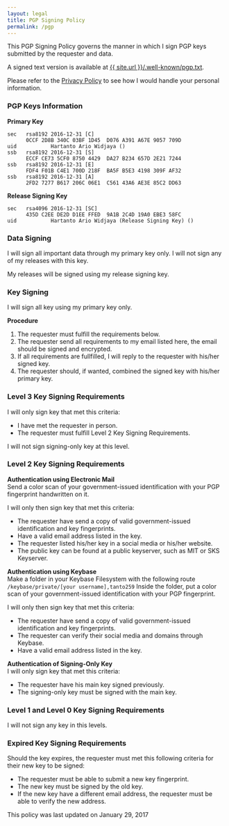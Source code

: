 ```yaml
---
layout: legal
title: PGP Signing Policy
permalink: /pgp
---
```

This PGP Signing Policy governs the manner in which I sign PGP keys submitted by the requester and data.

A signed text version is available at <a href="{{ site.url }}/.well-known/pgp.txt" target="_blank" rel="noopener noreferrer">{{ site.url }}/.well-known/pgp.txt</a>.

Please refer to the <a href="{{ site.url }}/privacy" target="_blank" rel="noopener noreferrer">Privacy Policy</a> to see how I would handle your personal information.

### PGP Keys Information

**Primary Key**
<pre><code>sec   rsa8192 2016-12-31 [C]
      0CCF 2D8B 340C 03BF 1D45  D076 A391 A67E 9057 709D
uid           Hartanto Ario Widjaya (<span class="mailnolink" mail="4@?E24EoE2?E@adh]?2>6"></span>)
ssb   rsa8192 2016-12-31 [S]
      ECCF CE73 5CF0 8750 4429  DA27 B234 657D 2E21 7244
ssb   rsa8192 2016-12-31 [E]
      FDF4 F01B C4E1 700D 218F  BA5F B5E3 4198 309F AF32
ssb   rsa8192 2016-12-31 [A]
      2FD2 7277 B617 206C 06E1  C561 43A6 AE3E 85C2 DD63</code></pre>
	  
**Release Signing Key**
<pre><code>sec   rsa4096 2016-12-31 [SC]
      435D C2EE DE2D D1EE FFED  9A1B 2C4D 19A0 EBE3 58FC
uid           Hartanto Ario Widjaya (Release Signing Key) (<span class="mailnolink" mail="4@?E24EoE2?E@adh]?2>6"></span>)</code></pre>

### Data Signing

I will sign all important data through my primary key only. I will not sign any of my releases with this key.

My releases will be signed using my release signing key.

### Key Signing

I will sign all key using my primary key only.

**Procedure**
1. The requester must fulfill the requirements below.
2. The requester send all requirements to my email listed here, the email should be signed and encrypted.
3. If all requirements are fullfilled, I will reply to the requester with his/her signed key.
4. The requester should, if wanted, combined the signed key with his/her primary key.

### Level 3 Key Signing Requirements

I will only sign key that met this criteria:
* I have met the requester in person.
* The requester must fulfill Level 2 Key Signing Requirements.

I will not sign signing-only key at this level.

### Level 2 Key Signing Requirements

**Authentication using Electronic Mail**<br/>
Send a color scan of your government-issued identification with your PGP fingerprint handwritten on it.

I will only then sign key that met this criteria:
* The requester have send a copy of valid government-issued identification and key fingerprints.
* Have a valid email address listed in the key.
* The requester listed his/her key in a social media or his/her website.
* The public key can be found at a public keyserver, such as MIT or SKS Keyserver.

**Authentication using Keybase**<br/>
Make a folder in your Keybase Filesystem with the following route <code>/keybase/private/[your username],tanto259</code>
Inside the folder, put a color scan of your government-issued identification with your PGP fingerprint.

I will only then sign key that met this criteria:
* The requester have send a copy of valid government-issued identification and key fingerprints.
* The requester can verify their social media and domains through Keybase.
* Have a valid email address listed in the key.

**Authentication of Signing-Only Key**<br/>
I will only sign key that met this criteria:
* The requester have his main key signed previously.
* The signing-only key must be signed with the main key.

### Level 1 and Level 0 Key Signing Requirements

I will not sign any key in this levels.

### Expired Key Signing Requirements

Should the key expires, the requester must met this following criteria for their new key to be signed:
* The requester must be able to submit a new key fingerprint.
* The new key must be signed by the old key.
* If the new key have a different email address, the requester must be able to verify the new address.

This policy was last updated on January 29, 2017